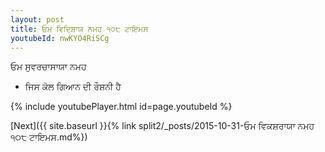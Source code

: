 ```yaml
---
layout: post
title: ਓਮ ਵਿਦਿਸ਼ਾਯ ਨਮਹ ੧੦੮ ਟਾਇਮਸ
youtubeId: nwKYO4RiSCg
---
```

 
 
 ਓਮ ਸੁਵਰਚਾਸਾਯਾ ਨਮਹ  
 
 -  ਜਿਸ ਕੋਲ ਗਿਆਨ ਦੀ ਰੌਸ਼ਨੀ ਹੈ 
 
  
 
  
 
 
 
 
 
 


{% include youtubePlayer.html id=page.youtubeId %}
 
[Next]({{ site.baseurl }}{% link  split2/_posts/2015-10-31-ਓਮ ਵਿਕਸ਼ਰਾਯਾ ਨਮਹ  ੧੦੮ ਟਾਇਮਸ.md%})
 
